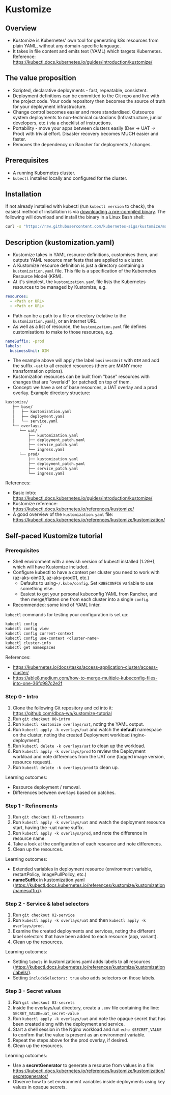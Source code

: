 # Kustomize

## Overview

- Kustomize is Kubernetes' own tool for generating k8s resources from plain YAML, without any domain-specific language.
- It takes in file content and emits text (YAML) which targets Kubernetes.
  Reference: <https://kubectl.docs.kubernetes.io/guides/introduction/kustomize/>

## The value proposition

- Scripted, declarative deployments - fast, repeatable, consistent.
- Deployment definitions can be committed to the Git repo and live with the project code. Your code repository then becomes the source of truth for your deployment infrastructure.
- Change control becomes easier and more standardised. Outsource system deployments to non-technical custodians (Infrastructure, junior developers, etc.) via a checklist of instructions.
- Portability - move your apps between clusters easily (Dev -> UAT -> Prod) with trivial effort. Disaster recovery becomes MUCH easier and faster.
- Removes the dependency on Rancher for deployments / changes.

## Prerequisites

- A running Kubernetes cluster.
- `kubectl` installed locally and configured for the cluster.

## Installation

If not already installed with kubectl (run `kubectl version` to check), the easiest method of installation is via [downloading a pre-compiled binary](https://kubectl.docs.kubernetes.io/installation/kustomize/binaries/). The following will download and install the binary in a Linux Bash shell:

```bash
curl -s "https://raw.githubusercontent.com/kubernetes-sigs/kustomize/master/hack/install_kustomize.sh"  | bash
```

## Description (kustomization.yaml)

- Kustomize takes in YAML resource definitions, customises them, and outputs YAML resource manifests that are applied to a cluster.
- A Kustomize resource definition is just a directory containing a `kustomization.yaml` file. This file is a specification of the Kubernetes Resource Model (KRM).
- At it's simplest, the `kustomization.yaml` file lists the Kubernetes resources to be managed by Kustomize, e.g.

```yaml
resources:
  - <Path or URL>
  - <Path or URL>
```

- Path can be a path to a file or directory (relative to the `kustomization.yaml`), or an internet URL.
- As well as a list of resource, the `kustomization.yaml` file defines customisations to make to those resources, e.g.

```yaml
nameSuffix: -prod
labels:
  businessUnit: OIM
```

- The example above will apply the label `businessUnit` with `OIM` and add the suffix `-uat` to all created resources (there are MANY more transformation options).
- Kustomization resources can be built from "base" resources with changes that are "overlaid" (or patched) on top of them.
- Concept: we have a set of base resources, a UAT overlay and a prod overlay. Example directory structure:

```bash
kustomize/
   ├── base/
   │   ├── kustomization.yaml
   │   ├── deployment.yaml
   │   └── service.yaml
   └── overlays/
      └── uat/
          ├── kustomization.yaml
          ├── deployment_patch.yaml
          ├── service_patch.yaml
          └── ingress.yaml
      └── prod/
          ├── kustomization.yaml
          ├── deployment_patch.yaml
          ├── service_patch.yaml
          └── ingress.yaml
```

References:

- Basic intro: <https://kubectl.docs.kubernetes.io/guides/introduction/kustomize/>
- Kustomize reference: <https://kubectl.docs.kubernetes.io/references/kustomize/>
- A good overview of the `kustomization.yaml` file: <https://kubectl.docs.kubernetes.io/references/kustomize/kustomization/>

## Self-paced Kustomize tutorial

### Prerequisites

- Shell environment with a newish version of kubectl installed (1.29+), which will have Kustomize included.
- Configure kubectl to have a context per cluster you need to work with (az-aks-oim03, az-aks-prod01, etc.)
  - Defaults to using`~/.kube/config`. Set `KUBECONFIG` variable to use something else.
  - Easiest to get your personal kubeconfig YAML from Rancher, and then merge/flatten one from each cluster into a single `config`.
- Recommended: some kind of YAML linter.

`kubectl` commands for testing your configuration is set up:

```bash
kubectl config
kubectl config view
kubectl config current-context
kubectl config use-context <cluster-name>
kubectl cluster-info
kubectl get namespaces
```

References:

- <https://kubernetes.io/docs/tasks/access-application-cluster/access-cluster/>
- <https://able8.medium.com/how-to-merge-multiple-kubeconfig-files-into-one-36fc987c2e2f>

### Step 0 - Intro

1. Clone the following Git repository and cd into it: <https://github.com/dbca-wa/kustomize-tutorial>
1. Run `git checkout 00-intro`
1. Run `kubectl kustomize overlays/uat`, noting the YAML output.
1. Run `kubectl apply -k overlays/uat` and watch the **default** namespace on the cluster, noting the created Deployment workload (nginx-deployment).
1. Run `kubectl delete -k overlays/uat` to clean up the workload.
1. Run `kubectl apply -k overlays/prod` to review the Deployment workload and note differences from the UAT one (tagged image version, resource request).
1. Run `kubectl delete -k overlays/prod` to clean up.

Learning outcomes:

- Resource deployment / removal.
- Differences between overlays based on patches.

### Step 1 - Refinements

1. Run `git checkout 01-refinements`
1. Run `kubectl apply -k overlays/uat` and watch the deployment resource start, having the -uat name suffix.
1. Run `kubectl apply -k overlays/prod`, and note the difference in resource name.
1. Take a look at the configuration of each resource and note differences.
1. Clean up the resources.

Learning outcomes:

- Extended variables in deployment resource (environment variable, restartPolicy, imagePullPolicy, etc.)
- **nameSuffix** in kustomization.yaml (<https://kubectl.docs.kubernetes.io/references/kustomize/kustomization/namesuffix/>).

### Step 2 - Service & label selectors

1. Run `git checkout 02-service`
1. Run `kubectl apply -k overlays/uat` and then `kubectl apply -k overlays/prod`.
1. Examine the created deployments and services, noting the different label selectors that have been added to each resource (app, variant).
1. Clean up the resources.

Learning outcomes:

- Setting `labels` in kustomizations.yaml adds labels to all resources (<https://kubectl.docs.kubernetes.io/references/kustomize/kustomization/labels/>).
- Setting `includeSelectors: true` also adds selectors on those labels.

### Step 3 - Secret values

1. Run `git checkout 03-secrets`
1. Inside the overlays/uat directory, create a `.env` file containing the line: `SECRET_VALUE=uat_secret-value`
1. Run `kubectl apply -k overlays/uat` and note the opaque secret that has been created along with the deployment and service.
1. Start a shell session in the Nginx workload and run `echo $SECRET_VALUE` to confirm that the value is present as an environment variable.
1. Repeat the steps above for the prod overlay, if desired.
1. Clean up the resources.

Learning outcomes:

- Use a **secretGenerator** to generate a resource from values in a file: <https://kubectl.docs.kubernetes.io/references/kustomize/kustomization/secretgenerator/>
- Observe how to set environment variables inside deployments using key values in opaque secrets.
